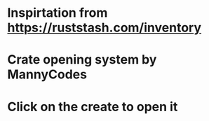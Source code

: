 # Inspirtation from https://ruststash.com/inventory
# Crate opening system by MannyCodes

# Click on the create to open it